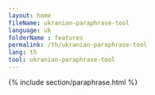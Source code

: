 ```yaml
---
layout: home
fileName: ukranian-paraphrase-tool
language: uk
folderName : features
permalink: /th/ukranian-paraphrase-tool
lang: th
tool: ukranian-paraphrase-tool
---
```

{% include section/paraphrase.html %}